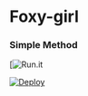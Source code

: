 # Foxy-girl


### Simple Method

 

[![Run.it](https://replit.com/@BenMonster/FOX-QR-1?v=1)


[![Deploy](https://www.herokucdn.com/deploy/button.svg)](https://heroku.com/deploy?template=https://github.com/Ben-Monster/Foxy-girl.git)
